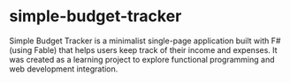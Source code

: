 # simple-budget-tracker
Simple Budget Tracker is a minimalist single-page application built with F# (using Fable) that helps users keep track of their income and expenses. It was created as a learning project to explore functional programming and web development integration.
